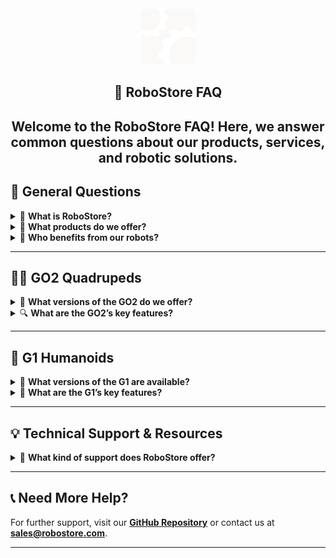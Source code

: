 <div align="center">
    <img src="https://github.com/RobostoreRobotics/robostore/blob/main/assets/images/ROBOSTORE_gears_icon-White.png" alt="RoboStore Icon" width="90">

<h2>🚀 RoboStore FAQ</h2>

Welcome to the **RoboStore FAQ**! Here, we answer common questions about our products, services, and robotic solutions.
---
</div>


## 📌 General Questions  

<details>
  <summary>🤖 <strong>What is RoboStore?</strong></summary>
  RoboStore is the **official U.S. distributor of Unitree Robotics**, bringing cutting-edge robotic solutions to the U.S. market.
</details>

<details>
  <summary>🛒 <strong>What products do we offer?</strong></summary>
  We provide the full line of **Unitree Robotics products**, including:
  - **GO2 Series** – AI-powered quadrupeds.
  - **G1 Humanoid** – Research & industrial humanoid robot.
  - **Accessories** – LiDAR, manipulators, batteries, and more.
</details>

<details>
  <summary>🎯 <strong>Who benefits from our robots?</strong></summary>
  RoboStore serves:
  - **Educators** – Hands-on STEM robotics.
  - **Industrial Engineers** – Advanced automation solutions.
  - **Enthusiasts & Developers** – R&D and AI applications.
</details>

---

## 🐕‍🦺 **GO2 Quadrupeds**  

<details>
  <summary>🚀 <strong>What versions of the GO2 do we offer?</strong></summary>

  | **Model** | **Key Feature** | **Best Use Case** |
  |-----------|---------------|----------------|
  | **GO2 Air** | Entry-level | Hobbyists & Learning |
  | **GO2 Pro** | AI-enhanced mobility | Advanced robotics |
  | **GO2 Edu** | High-performance AI | Research & AI applications |
  | **GO2 Edu 40 Tops** | AI-optimized | Complex industrial tasks |
  | **GO2 Edu 100 Tops** | Cutting-edge AI | High-end research |
  | **GO2-W** | Wheeled version | Specialized environments |

</details>

<details>
  <summary>🔍 <strong>What are the GO2’s key features?</strong></summary>
  - **Advanced Gait Capabilities** – Walking, rolling over, climbing.
  - **3D LiDAR Mapping** – Precision navigation.
  - **Intelligent Side-Follow System 2.0** – AI-enhanced movement.
  - **Over-the-Air (OTA) Updates** – Continuous improvements.
</details>

---

## 🦾 **G1 Humanoids**  

<details>
  <summary>🔧 <strong>What versions of the G1 are available?</strong></summary>

  | **Model** | **Best For** | **Key Feature** |
  |-----------|------------|----------------|
  | **G1 Base** | R&D | AI-driven mobility |
  | **G1 EDU** | Education & Research | Expanded sensor package |

</details>

<details>
  <summary>📌 <strong>What are the G1’s key features?</strong></summary>
  - **Mobility** – Walks, jumps, climbs stairs.
  - **Dexterity** – Can manipulate objects with three-fingered hands.
  - **Vision** – LiDAR, depth cameras, AI-powered recognition.
</details>

---

## 💡 **Technical Support & Resources**  

<details>
  <summary>🔧 <strong>What kind of support does RoboStore offer?</strong></summary>
  - **Hardware Support** – Assistance with procurement.  
  - **Software Guidance** – Troubleshooting & setup.  
  - **Educational Resources** – Video tutorials & documentation.  
  - **GitHub** – Open-source SDKs & project files.  
</details>

---

## 📞 **Need More Help?**  
For further support, visit our [**GitHub Repository**](https://github.com/robostore) or contact us at **sales@robostore.com**.

---
